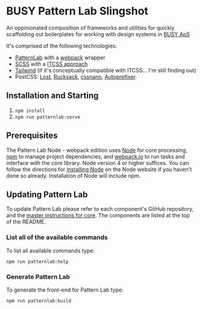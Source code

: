 # BUSY Pattern Lab Slingshot

An oppinionated composition of frameworks and utilities for quickly scaffolding out boilerplates for working with design systems in [BUSY ApS](https://busycph.dk/)

It's comprised of the following technologies:

 * [PatternLab]((https://github.com/pattern-lab/patternlab-node)) with a [webpack](https://webpack.js.org/) wrapper
 * [SCSS](http://sass-lang.com/) with a [ITCSS approach](https://www.youtube.com/watch?v=1OKZOV-iLj4)
 * [Tailwind](https://tailwindcss.com/) (if it's conceptually compatible with ITCSS... I'm still finding out)
 * PostCSS: [Lost](http://lostgrid.org/), [Rucksack](https://www.rucksackcss.org/), [cssnano](http://cssnano.co/), [Autoprefixer](https://autoprefixer.github.io/).

## Installation and Starting

1. `npm install`
2. `npm run patternlab:serve`

## Prerequisites

The Pattern Lab Node - webpack edition uses [Node](https://nodejs.org/en/) for core processing, [npm](https://www.npmjs.com/) to manage project dependencies, and [webpack.io](https://webpack.github.io/) to run tasks and interface with the core library. Node version 4 or higher suffices. You can follow the directions for [installing Node](https://nodejs.org/en/download/) on the Node website if you haven't done so already. Installation of Node will include npm.

## Updating Pattern Lab

To update Pattern Lab please refer to each component's GitHub repository, and the [master instructions for core](https://github.com/pattern-lab/patternlab-node/wiki/Upgrading). The components are listed at the top of the README.

### List all of the available commands

To list all available commands type:

    npm run patternlab:help

### Generate Pattern Lab

To generate the front-end for Pattern Lab type:

    npm run patternlab:build